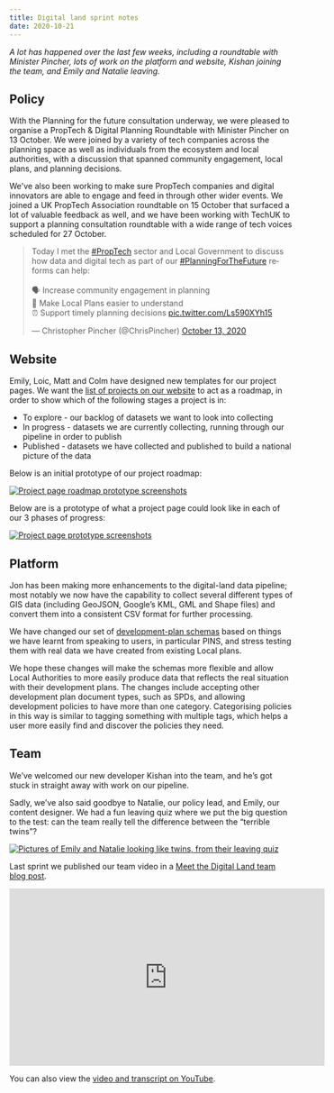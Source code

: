 ```yaml
---
title: Digital land sprint notes
date: 2020-10-21
---
```


_A lot has happened over the last few weeks, including a roundtable with Minister Pincher, lots of work on the platform and website, Kishan joining the team, and Emily and Natalie leaving._

## Policy

With the Planning for the future consultation underway, we were pleased to organise a PropTech & Digital Planning Roundtable with Minister Pincher on 13 October. We were joined by a variety of tech companies across the planning space as well as individuals from the ecosystem and local authorities, with a discussion that spanned community engagement, local plans, and planning decisions. 

We've also been working to make sure PropTech companies and digital innovators are able to engage and feed in through other wider events. We joined a UK PropTech Association roundtable on 15 October that surfaced a lot of valuable feedback as well, and we have been working with TechUK to support a planning consultation roundtable with a wide range of tech voices scheduled for 27 October. 

<blockquote class="twitter-tweet"><p lang="en" dir="ltr">Today I met the <a href="https://twitter.com/hashtag/PropTech?src=hash&amp;ref_src=twsrc%5Etfw">#PropTech</a> sector and Local Government to discuss how data and digital tech as part of our <a href="https://twitter.com/hashtag/PlanningForTheFuture?src=hash&amp;ref_src=twsrc%5Etfw">#PlanningForTheFuture</a> reforms can help:  <br><br>🗣 Increase community engagement in planning  <br>📑 Make Local Plans easier to understand  <br>⏰ Support timely planning decisions <a href="https://t.co/Ls590XYh15">pic.twitter.com/Ls590XYh15</a></p>&mdash; Christopher Pincher (@ChrisPincher) <a href="https://twitter.com/ChrisPincher/status/1316024793464881163?ref_src=twsrc%5Etfw">October 13, 2020</a></blockquote> <script async src="https://platform.twitter.com/widgets.js" charset="utf-8"></script>

## Website

Emily, Loic, Matt and Colm have designed new templates for our project pages. We want the [list of projects on our website](https://digital-land.github.io/project/) to act as a roadmap, in order to show which of the following stages a project is in:

* To explore - our backlog of datasets we want to look into collecting
* In progress - datasets we are currently collecting, running through our pipeline in order to publish
* Published - datasets we have collected and published to build a national picture of the data

Below is an initial prototype of our project roadmap:

<a data-flickr-embed="true" href="https://www.flickr.com/photos/emilycontent/50520449422/in/dateposted-public/" title="Project page roadmap prototype screenshots"><img src="https://live.staticflickr.com/65535/50520449422_73b46c1554_c.jpg" alt="Project page roadmap prototype screenshots"></a>

Below are is a prototype of what a project page could look like in each of our 3 phases of progress:

<a data-flickr-embed="true" href="https://www.flickr.com/photos/emilycontent/50519551598/in/dateposted-public/" title="Project page prototype screenshots"><img src="https://live.staticflickr.com/65535/50519551598_d5272d084a_c.jpg" alt="Project page prototype screenshots"></a>

## Platform

Jon has been making more enhancements to the digital-land data pipeline; most notably we now have the capability to collect several different types of GIS data (including GeoJSON, Google’s KML, GML and Shape files) and convert them into a consistent CSV format for further processing.

We have changed our set of [development-plan schemas](https://digital-land.github.io/specification/schema/development-policy/) based on things we have learnt from speaking to users, in particular PINS, and stress testing them with real data we have created from existing Local plans.

We hope these changes will make the schemas more flexible and allow Local Authorities to more easily produce data that reflects the real situation with their development plans. The changes include accepting other development plan document types, such as SPDs, and allowing development policies to have more than one category. Categorising policies in this way is similar to tagging something with multiple tags, which helps a user more easily find and discover the policies they need.

## Team

We’ve welcomed our new developer Kishan into the team, and he’s got stuck in straight away with work on our pipeline. 

Sadly, we’ve also said goodbye to Natalie, our policy lead, and Emily, our content designer. We had a fun leaving quiz where we put the big question to the test: can the team really tell the difference between the “terrible twins”?

<a data-flickr-embed="true" href="https://www.flickr.com/photos/emilycontent/50519642256/in/dateposted-public/" title="emily natalie leaving quiz"><img src="https://live.staticflickr.com/65535/50519642256_ce833d343e_c.jpg" alt="Pictures of Emily and Natalie looking like twins, from their leaving quiz"></a>

Last sprint we published our team video in a [Meet the Digital Land team blog post](https://mhclgdigital.blog.gov.uk/2020/10/02/meet-the-digital-land-team/). 

<iframe width="560" height="315" src="https://www.youtube.com/embed/UuugC3rV6QI" frameborder="0" allow="accelerometer; autoplay; clipboard-write; encrypted-media; gyroscope; picture-in-picture" allowfullscreen></iframe>

You can also view the [video and transcript on YouTube](https://www.youtube.com/watch?v=UuugC3rV6QI).